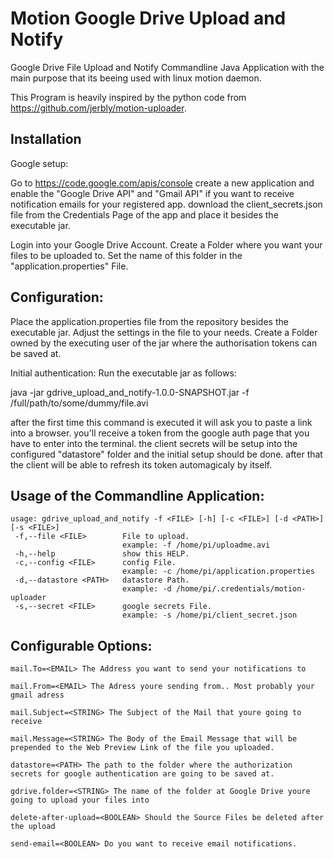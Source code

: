 # Motion Google Drive Upload and Notify

Google Drive File Upload and Notify Commandline Java Application with the main purpose that its beeing used with linux motion daemon.

This Program is heavily inspired by the python code from https://github.com/jerbly/motion-uploader.

## Installation
Google setup:

Go to https://code.google.com/apis/console 
create a new application and enable the "Google Drive API" and "Gmail API" if you want to receive notification emails for your registered app.
download the client_secrets.json file from the Credentials Page of the app and place it besides the executable jar.

Login into your Google Drive Account.
Create a Folder where you want your files to be uploaded to.
Set the name of this folder in the "application.properties" File.

## Configuration:
Place the application.properties file from the repository besides the executable jar.
Adjust the settings in the file to your needs.
Create a Folder owned by the executing user of the jar where the authorisation tokens can be saved at.

Initial authentication:
Run the executable jar as follows:

java -jar gdrive_upload_and_notify-1.0.0-SNAPSHOT.jar -f /full/path/to/some/dummy/file.avi

after the first time this command is executed it will ask you to paste a link into a browser.
you'll receive a token from the google auth page that you have to enter into the terminal.
the client secrets will be setup into the configured "datastore" folder and the initial setup should be done.
after that the client will be able to refresh its token automagicaly by itself.


## Usage of the Commandline Application:
```
usage: gdrive_upload_and_notify -f <FILE> [-h] [-c <FILE>] [-d <PATH>] [-s <FILE>]
 -f,--file <FILE>        File to upload.
                         example: -f /home/pi/uploadme.avi
 -h,--help               show this HELP.
 -c,--config <FILE>      config File.
                         example: -c /home/pi/application.properties
 -d,--datastore <PATH>   datastore Path.
                         example: -d /home/pi/.credentials/motion-uploader
 -s,--secret <FILE>      google secrets File.
                         example: -s /home/pi/client_secret.json
```

## Configurable Options:
```
mail.To=<EMAIL> The Address you want to send your notifications to

mail.From=<EMAIL> The Adress youre sending from.. Most probably your gmail adress

mail.Subject=<STRING> The Subject of the Mail that youre going to receive

mail.Message=<STRING> The Body of the Email Message that will be prepended to the Web Preview Link of the file you uploaded.

datastore=<PATH> The path to the folder where the authorization secrets for google authentication are going to be saved at.

gdrive.folder=<STRING> The name of the folder at Google Drive youre going to upload your files into

delete-after-upload=<BOOLEAN> Should the Source Files be deleted after the upload 

send-email=<BOOLEAN> Do you want to receive email notifications.
```
